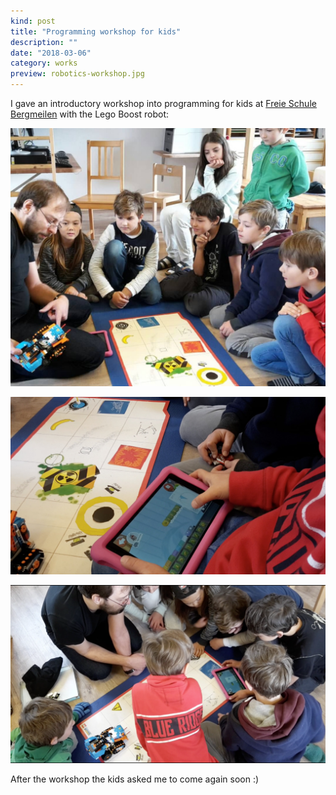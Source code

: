 ```yaml
---
kind: post
title: "Programming workshop for kids"
description: ""
date: "2018-03-06"
category: works
preview: robotics-workshop.jpg
---
```


I gave an introductory workshop into programming for kids
at [Freie Schule Bergmeilen](http://freie-schule-bergmeilen.ch/)
with the Lego Boost robot:
 
![](./robotics-workshop2.jpg)

![](./robotics-workshop3.jpg)

![](./robotics-workshop4.png)


After the workshop the kids asked me to come again soon :)

